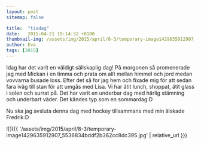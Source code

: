 ```yaml
---
layout: post
sitemap: false

title:  "tisdag"
date:   2015-04-21 19:14:32 +0100
thumbnail-img: /assets/img/2015/april/8-3/temporary-image1429635912907_5536834bddf2b362cc8dc395.jpg
author: Eva
tags: [2015]
---
```


Idag har det varit en väldigt sällskaplig dag! På morgonen så promenerade jag med Mickan i en timma och prata om allt mellan himmel och jord medan vovvarna busade loss. Efter det så for jag hem och fixade mig för att sedan fara iväg till stan för att umgås med Lisa. Vi har ätit lunch, shoppat, ätit glass i solen och surrat på. Det har varit en underbar dag med härlig stämning och underbart väder. Det kändes typ som en sommardag:D 




Nu ska jag avsluta denna dag med hockey tillsammans med min älskade Fredrik:D

![]({{ '/assets/img/2015/april/8-3/temporary-image1429635912907_5536834bddf2b362cc8dc395.jpg'  | relative_url }})


